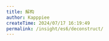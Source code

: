```yaml
---
title: 解构
author: Kapppiee
createTime: 2024/07/17 16:19:49
permalink: /insight/es6/deconstruct/
---
```


